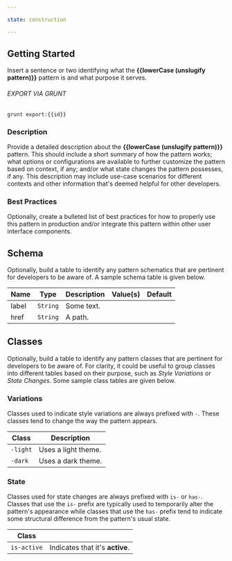 ```yaml
---

state: construction

---
```


## Getting Started

Insert a sentence or two identifying what the **{{lowerCase (unslugify pattern)}}** pattern is and what purpose it serves.

###### EXPORT VIA GRUNT

```
grunt export:{{id}}
```


### Description

Provide a detailed description about the **{{lowerCase (unslugify pattern)}}** pattern. This should include a short summary of how the pattern works; what options or configurations are available to further customize the pattern based on context, if any; and/or what state changes the pattern possesses, if any. This description may include use-case scenarios for different contexts and other information that's deemed helpful for other developers.


### Best Practices

Optionally, create a bulleted list of best practices for how to properly use this pattern in production and/or integrate this pattern within other user interface components.


## Schema

Optionally, build a table to identify any pattern schematics that are pertinent for developers to be aware of. A sample schema table is given below.

| Name  | Type      | Description | Value(s)  | Default   |
|-------|-----------|-------------|-----------|-----------|
| label | `String`  | Some text.  |           |           |
| href  | `String`  | A path.     |           |           |

## Classes

Optionally, build a table to identify any pattern classes that are pertinent for developers to be aware of. For clarity, it could be useful to group classes into different tables based on their purpose, such as *Style Variations* or *State Changes*. Some sample class tables are given below.

### Variations

Classes used to indicate style variations are always prefixed with `-`. These classes tend to change the way the pattern appears.

| Class     | Description                                     |
|-----------|-------------------------------------------------|
| `-light`  | Uses a light theme.                             |
| `-dark`   | Uses a dark theme.                              |

### State

Classes used for state changes are always prefixed with `is-` or `has-`. Classes that use the `is-` prefix are typically used to temporarily alter the pattern's appearance while classes that use the `has-` prefix tend to indicate some structural difference from the pattern's usual state.

| Class       |                                                 |
|-------------|-------------------------------------------------|
| `is-active` | Indicates that it's **active**.                 |
